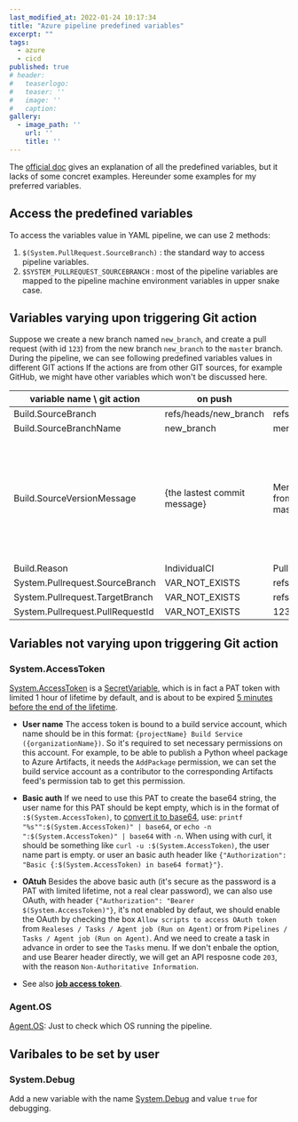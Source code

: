 ```yaml
---
last_modified_at: 2022-01-24 10:17:34
title: "Azure pipeline predefined variables"
excerpt: ""
tags:
  - azure
  - cicd
published: true
# header:
#   teaserlogo:
#   teaser: ''
#   image: ''
#   caption:
gallery:
  - image_path: ''
    url: ''
    title: ''
---
```


The [official doc](https://docs.microsoft.com/en-us/azure/devops/pipelines/build/variables) gives an explanation of all the predefined variables, but it lacks of some concret examples. Hereunder some examples for my preferred variables.

## Access the predefined variables

To access the variables value in YAML pipeline, we can use 2 methods:

1. `$(System.PullRequest.SourceBranch)` : the standard way to access pipeline variables.
2. `$SYSTEM_PULLREQUEST_SOURCEBRANCH` : most of the pipeline variables are mapped to the pipeline machine environment variables in upper snake case.

## Variables varying upon triggering Git action

Suppose we create a new branch named `new_branch`, and create a pull request (with id `123`) from the new branch `new_branch` to the `master` branch.
During the pipeline, we can see following predefined variables values in different GIT actions If the actions are from other GIT sources, for example GitHub, we might have other variables which won't be discussed here.

| variable name \ git action       | on push                      | on pull request                                    | on merge                                                                                                                                                            | on manual trigger            |
| -------------------------------- | ---------------------------- | -------------------------------------------------- | ------------------------------------------------------------------------------------------------------------------------------------------------------------------- | ---------------------------- |
| Build.SourceBranch               | refs/heads/new_branch        | refs/pull/123/merge                                | refs/heads/master                                                                                                                                                   | refs/heads/new_branch        |
| Build.SourceBranchName           | new_branch                   | merge                                              | master                                                                                                                                                              | new_branch                   |
| Build.SourceVersionMessage       | {the lastest commit message} | Merge pull request 123 from new_branch into master | Merged PR 123: {pull request title}<br>**- It's a way to determin this merge is from which PR**<br>**- We can also change the default message when merging the PR** | {the lastest commit message} |
| Build.Reason                     | IndividualCI                 | PullRequest                                        | IndividualCI                                                                                                                                                        | Manual                       |
| System.Pullrequest.SourceBranch  | VAR_NOT_EXISTS               | refs/heads/new_branch                              | VAR_NOT_EXISTS                                                                                                                                                      | VAR_NOT_EXISTS               |
| System.Pullrequest.TargetBranch  | VAR_NOT_EXISTS               | refs/heads/master                                  | VAR_NOT_EXISTS                                                                                                                                                      | VAR_NOT_EXISTS               |
| System.Pullrequest.PullRequestId | VAR_NOT_EXISTS               | 123                                                | VAR_NOT_EXISTS                                                                                                                                                      | VAR_NOT_EXISTS               |

## Variables not varying upon triggering Git action

### System.AccessToken

[System.AccessToken](https://docs.microsoft.com/en-us/azure/devops/pipelines/build/variables?view=azure-devops&tabs=yaml#systemaccesstoken) is a [SecretVariable](https://docs.microsoft.com/en-us/azure/devops/pipelines/process/variables?view=azure-devops&tabs=yaml%2Cbatch#secret-variables), which is in fact a PAT token with limited 1 hour of lifetime by default, and is about to be expired [5 minutes before the end of the lifetime](https://github.com/Azure/azure-sdk-for-net/blob/4162f6fa2445b2127468b9cfd080f01c9da88eba/sdk/mgmtcommon/AppAuthentication/Azure.Services.AppAuthentication/AppAuthenticationResult.cs#L41-L45).

- **User name**
  The access token is bound to a build service account, which name should be in this format: `{projectName} Build Service ({organizationName})`. So it's required to set necessary permissions on this account. For example, to be able to publish a Python wheel package to Azure Artifacts, it needs the `AddPackage` permission, we can set the build service account as a contributor to the corresponding Artifacts feed's permission tab to get this permission.

- **Basic auth**
  If we need to use this PAT to create the base64 string, the user name for this PAT should be kept empty, which is in the format of `:$(System.AccessToken)`, to [convert it to base64](https://docs.microsoft.com/en-us/azure/devops/organizations/accounts/use-personal-access-tokens-to-authenticate?view=azure-devops&tabs=preview-page#use-a-pat), use: `printf "%s"":$(System.AccessToken)" | base64`, or `echo -n ":$(System.AccessToken)" | base64` with `-n`. When using with curl, it should be something like `curl -u :$(System.AccessToken)`, the user name part is empty. or user an basic auth header like `{"Authorization": "Basic {:$(System.AccessToken) in base64 format}"}`.

- **OAtuh**
  Besides the above basic auth (it's secure as the password is a PAT with limited lifetime, not a real clear password), we can also use  OAuth, with header `{"Authorization": "Bearer $(System.AccessToken)"}`, it's not enabled by defaut, we should enable the OAuth by checking the box `Allow scripts to access OAuth token` from `Realeses / Tasks / Agent job (Run on Agent)` or from `Pipelines / Tasks / Agent job (Run on Agent)`. And we need to create a task in advance in order to see the `Tasks` menu. If we don't enbale the option, and use Bearer header directly, we will get an API resposne code `203`, with the reason `Non-Authoritative Information`.

- See also [**job access token**](https://docs.microsoft.com/en-us/azure/devops/pipelines/process/access-tokens?view=azure-devops&tabs=yaml).

### Agent.OS

[Agent.OS](https://docs.microsoft.com/en-us/azure/devops/pipelines/build/variables?view=azure-devops&tabs=yaml#agent-variables-devops-services): Just to check which OS running the pipeline.

## Varibales to be set by user

### System.Debug

Add a new variable with the name [System.Debug](https://docs.microsoft.com/en-us/azure/devops/pipelines/build/variables?view=azure-devops&tabs=yaml#systemdebug) and value `true` for debugging.
